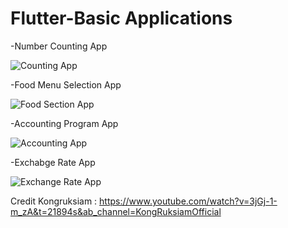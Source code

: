 # Flutter-Basic Applications

-Number Counting App 

![Counting App](https://user-images.githubusercontent.com/100192085/170450659-0e86e7cc-de3d-48b6-8787-5134cff8a047.jpg)


-Food Menu Selection App

![Food Section App](https://user-images.githubusercontent.com/100192085/170452031-b1052f78-1593-44f9-afa0-fedbc3a57bd5.jpg)


-Accounting Program App

![Accounting App](https://user-images.githubusercontent.com/100192085/170452725-a9bbe647-7a99-4a18-9eec-a3b9e71b3af1.jpg)


-Exchabge Rate App

![Exchange Rate App](https://user-images.githubusercontent.com/100192085/170453082-48066a52-3e78-4cc0-b51b-3276d8d8f554.jpg)




Credit Kongruksiam : https://www.youtube.com/watch?v=3jGj-1-m_zA&t=21894s&ab_channel=KongRuksiamOfficial
